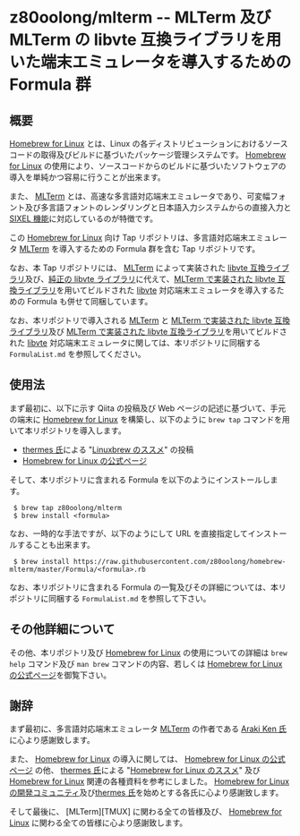 # z80oolong/mlterm -- MLTerm 及び MLTerm の libvte 互換ライブラリを用いた端末エミュレータを導入するための Formula 群

## 概要

[Homebrew for Linux][BREW] とは、Linux の各ディストリビューションにおけるソースコードの取得及びビルドに基づいたパッケージ管理システムです。 [Homebrew for Linux][BREW] の使用により、ソースコードからのビルドに基づいたソフトウェアの導入を単純かつ容易に行うことが出来ます。

また、 [MLTerm][MTRM] とは、高速な多言語対応端末エミュレータであり、可変幅フォント及び多言語フォントのレンダリングと日本語入力システムからの直接入力と [SIXEL 機能][SIXL]に対応しているのが特徴です。

この [Homebrew for Linux][BREW] 向け Tap リポジトリは、多言語対応端末エミュレータ [MLTerm][MTRM] を導入するための Formula 群を含む Tap リポジトリです。

なお、本 Tap リポジトリには、 [MLTerm][MTRM] によって実装された [libvte 互換ライブラリ][MVTE]及び、[純正の libvte ライブラリ][LVTE]に代えて、[MLTerm で実装された libvte 互換ライブラリ][MVTE]を用いてビルドされた [libvte][LVTE] 対応端末エミュレータを導入するための Formula も併せて同梱しています。

なお、本リポジトリで導入される [MLTerm][MTRM] と [MLTerm で実装された libvte 互換ライブラリ][MVTE]及び [MLTerm で実装された libvte 互換ライブラリ][MVTE]を用いてビルドされた [libvte][LVTE] 対応端末エミュレータに関しては、本リポジトリに同梱する  ```FormulaList.md``` を参照してください。

## 使用法

まず最初に、以下に示す Qiita の投稿及び Web ページの記述に基づいて、手元の端末に [Homebrew for Linux][BREW] を構築し、以下のように  ```brew tap``` コマンドを用いて本リポジトリを導入します。

- [thermes 氏][THER]による "[Linuxbrew のススメ][THBR]" の投稿
- [Homebrew for Linux の公式ページ][BREW]

そして、本リポジトリに含まれる Formula を以下のようにインストールします。

```
 $ brew tap z80oolong/mlterm
 $ brew install <formula>
```

なお、一時的な手法ですが、以下のようにして URL を直接指定してインストールすることも出来ます。

```
 $ brew install https://raw.githubusercontent.com/z80oolong/homebrew-mlterm/master/Formula/<formula>.rb
```

なお、本リポジトリに含まれる Formula の一覧及びその詳細については、本リポジトリに同梱する ```FormulaList.md``` を参照して下さい。

## その他詳細について

その他、本リポジトリ及び [Homebrew for Linux][BREW] の使用についての詳細は ```brew help``` コマンド及び  ```man brew``` コマンドの内容、若しくは [Homebrew for Linux の公式ページ][BREW]を御覧下さい。

## 謝辞

まず最初に、多言語対応端末エミュレータ [MLTerm][MTRM] の作者である [Araki Ken 氏][ARAK]に心より感謝致します。

また、 [Homebrew for Linux][BREW] の導入に関しては、 [Homebrew for Linux の公式ページ][BREW] の他、 [thermes 氏][THER]による "[Homebrew for Linux のススメ][THBR]" 及び [Homebrew for Linux][BREW] 関連の各種資料を参考にしました。 [Homebrew for Linux の開発コミュニティ][BREW]及び[thermes 氏][THER]を始めとする各氏に心より感謝致します。

そして最後に、 [MLTerm][TMUX] に関わる全ての皆様及び、 [Homebrew for Linux][BREW] に関わる全ての皆様に心より感謝致します。

<!-- 外部リンク一覧 -->

[BREW]:https://linuxbrew.sh/
[MTRM]:https://github.com/arakiken/mlterm
[SIXL]:https://saitoha.github.io/libsixel/
[LVTE]:https://github.com/GNOME/vte
[MVTE]:https://qiita.com/arakiken/items/d6902225751b90063f68
[THER]:https://qiita.com/thermes
[THBR]:https://qiita.com/thermes/items/926b478ff6e3758ecfea
[ARAK]:https://github.com/arakiken
